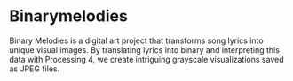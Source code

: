 # Binarymelodies
Binary Melodies is a digital art project that transforms song lyrics into unique visual images. By translating lyrics into binary and interpreting this data with Processing 4, we create intriguing grayscale visualizations saved as JPEG files.

